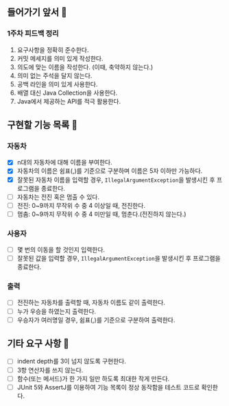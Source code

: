 ## 들어가기 앞서 🏃
### 1주차 피드백 정리
1. 요구사항을 정확히 준수한다.
2. 커밋 메세지를 의미 있게 작성한다.
3. 의도에 맞는 이름을 작성한다. (이때, 축약하지 않는다.)
4. 의미 없는 주석을 달지 않는다.
5. 공백 라인을 의미 있게 사용한다.
6. 배열 대신 Java Collection을 사용한다.
7. Java에서 제공하는 API를 적극 활용한다.

## 구현할 기능 목록 🚗
### 자동차
- [x] n대의 자동차에 대해 이름을 부여한다.
- [x] 자동차의 이름은 쉼표(,)를 기준으로 구분하며 이름은 5자 이하만 가능하다.
- [x] 잘못된 자동차 이름을 입력할 경우, `IllegalArgumentException`을 발생시킨 후 프로그램을 종료한다.
- [ ] 자동차는 전진 혹은 멈출 수 있다.
- [ ] 전진: 0~9까지 무작위 수 중 4 이상일 때, 전진한다.
- [ ] 멈춤: 0~9까지 무작위 수 중 4 미만일 때, 멈춘다.(전진하지 않는다.)

### 사용자
- [ ] 몇 번의 이동을 할 것인지 입력한다.
- [ ] 잘못된 값을 입력할 경우, `IllegalArgumentException`을 발생시킨 후 프로그램을 종료한다.

### 출력
- [ ] 전진하는 자동차를 출력할 때, 자동차 이름도 같이 출력한다. 
- [ ] 누가 우승을 하였는지 출력한다. 
- [ ] 우승자가 여러명일 경우, 쉼표(,)를 기준으로 구분하여 출력한다.

## 기타 요구 사항 👻
- [ ] indent depth를 3이 넘지 않도록 구현한다.
- [ ] 3항 연산자를 쓰지 않는다.
- [ ] 함수(또는 메서드)가 한 가지 일만 하도록 최대한 작게 만든다.
- [ ] JUnit 5와 AssertJ를 이용하여 기능 목록이 정상 동작함을 테스트 코드로 확인한다.